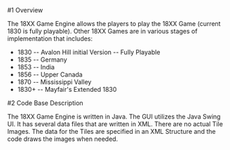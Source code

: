 #1 Overview

The 18XX Game Engine allows the players to play the 18XX Game (current 1830 is fully playable). Other 18XX Games are in various stages of implementation that includes:

* 1830 -- Avalon Hill initial Version -- Fully Playable
* 1835 -- Germany
* 1853 -- India
* 1856 -- Upper Canada
* 1870 -- Mississippi Valley
* 1830+ -- Mayfair's Extended 1830


#2 Code Base Description

The 18XX Game Engine is written in Java. The GUI utilizes the Java Swing UI. It has several data files that are written in XML. There are no actual Tile Images. The data for the Tiles are specified in an XML Structure and the code draws the images when needed.
